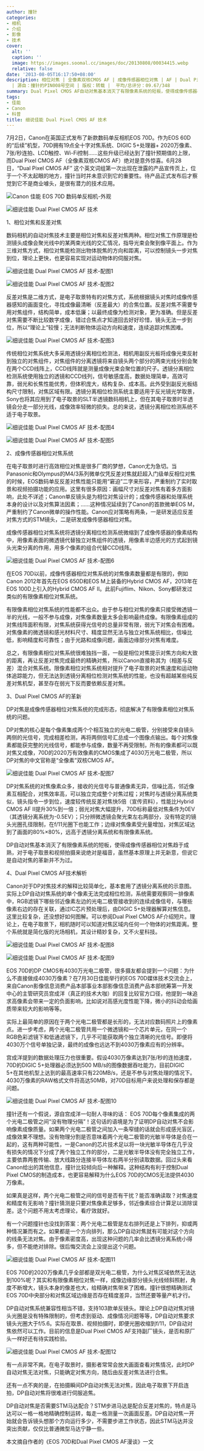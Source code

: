 ```yaml
---
author: 撞针
categories:
- 相机
- 介绍
- 影像
- 技术
cover:
  alt: ''
  caption: ''
  image: https://images.soomal.cc/images/doc/20130808/00034415.webp
  relative: false
date: '2013-08-05T16:17:50+08:00'
description: 相位对焦 | 全像素双核CMOS AF | 成像传感器相位对焦 | AF | Dual Pixel CMOS AF | 自动对焦 | 反差对焦
  | 源自：撞针的PIN008号空间 | 版权：转载 |  平均/总评分：09.67/348
summary: Dual Pixel CMOS AF自动对焦基本消灭了有限像素系统的短板，使得成像传感器相位对焦趋于成熟，对于电子取景和视频拍摄来说绝对是福音，虽然基本原理上并无新意，但说它是自动对焦的革新并不为过……
tags:
- 佳能
- Canon
- 科普
title: 细说佳能 Dual Pixel CMOS AF 技术
---
```


7月2日，Canon在英国正式发布了新款数码单反相机EOS 70D。作为EOS 60D的“后续”机型，70D拥有19点全十字对焦系统、DIGIC 5+处理器+ 2020万像素、7张/秒连拍、LCD触控、Wi-Fi控制……这些升级已经达到了撞针预期值的上限，而Dual Pixel CMOS AF（全像素双核CMOS AF）绝对是意外惊喜。6月28日，“Dual Pixel CMOS AF” 这个英文词组第一次出现在泄露的产品宣传页上，位于一个不太起眼的地方，撞针当时并未意识到它的重要性。待产品正式发布后才察觉到它不是商业噱头，是很有潜力的技术应用。

![Canon 佳能 EOS 70D 数码单反相机-外观](https://images.soomal.cc/images/doc/20130702/00032895.webp)




![细说佳能 Dual Pixel CMOS AF 技术](https://images.soomal.cc/images/doc/20130805/00034324.webp)





1、相位对焦和反差对焦

数码相机的自动对焦技术主要是相位对焦和反差对焦两种。相位对焦工作原理是检测镜头成像会聚光线中的某两束光线的交汇情况，指导光束会聚到像平面上。作为三维对焦方式，相位对焦能检测出物体脱焦的方向和距离，可以控制镜头一步对焦到位，理论上更快，也更容易实现对运动物体的伺服对焦。

![细说佳能 Dual Pixel CMOS AF 技术-配图1](https://images.soomal.cc/images/doc/20130805/00034325.webp)




![细说佳能 Dual Pixel CMOS AF 技术-配图2](https://images.soomal.cc/images/doc/20130805/00034326.webp)





反差对焦是二维方式，是电子取景特有的对焦方式，系统根据镜头对焦时成像传感器感知的画面变化，寻找成像最清晰（反差最大）的合焦位置。反差对焦不需要专用对焦组件，结构简单，成本低廉；以最终成像为检测对象，更为准确。但是反差对焦需要不断比较数字成像，错过合焦点才知道回去好好珍惜，镜头无法一步到位，所以“理论上”较慢；无法判断物体运动方向和速度，连续追踪对焦困难。

![细说佳能 Dual Pixel CMOS AF 技术-配图3](https://images.soomal.cc/images/doc/20130805/00034327.webp)





传统相位对焦系统大多采用透镜分离相位检测法，相机用副反光板将成像光束反射到独立的对焦组件，对焦组件的分离透镜将来自镜头两个部分的两束光线分别会聚在两个CCD线阵上，CCD线阵就是测量成像光束会聚位置的尺子。透镜分离相位检测系统使用独立的透镜和CCD线列，信号敏感度高，数据处理简单，高效可靠，弱光和长焦性能优秀，但体积庞大，结构复杂、成本高。此外受到副反光板结构尺寸限制，对焦区域有限。透镜分离相位检测系统主要适用于反光镜光学取景，Sony也将其应用到了电子取景的SLT半透镜数码相机上，但在其电子取景时半透镜会分走一部分光线，成像效率轻微的损失。总的来说，透镜分离相位检测系统不适于电子取景。

![细说佳能 Dual Pixel CMOS AF 技术-配图4](https://images.soomal.cc/images/doc/20130805/00034328.webp)




![细说佳能 Dual Pixel CMOS AF 技术-配图5](https://images.soomal.cc/images/doc/20130805/00034329.webp)





2、成像传感器相位对焦系统

在电子取景时进行高效相位对焦是很多厂商的梦想，Canon尤为急切。当Panasonic和Olympus的M4/3系列微单仅凭反差对焦就赶超入门级单反相位对焦的时候，EOS数码单反反差对焦性能只能用“窘迫”二字来形容，严重制约了实时取景和视频拍摄功能的应用。这里有很多原因：画幅尺寸对反差对焦有着多方面影响，此处不详述；Canon单反镜头是为相位对焦设计的；成像传感器和处理系统本身的设计以及对焦算法因素；……这种情况延续到了Canon的首款微单EOS M，严重制约了Canon微单的操作性能。Canon应对策略有两条，一是研发适应反差对焦方式的STM镜头，二是研发成像传感器相位对焦。

成像传感器相位对焦系统将透镜分离相位检测系统微缩到了成像传感器的像素结构中，用像素表面的微透镜代替独立对焦组件的透镜，用像素半边感光的方式起到镜头光束分离的作用，用多个像素的组合代替CCD线阵。

![细说佳能 Dual Pixel CMOS AF 技术-配图6](https://images.soomal.cc/images/doc/20130805/00034330.webp)





在EOS 70D以前，成像传感器相位对焦系统的对焦像素数量都是有限的，例如Canon 2012年首先在EOS 650D和EOS M上装备的Hybrid CMOS AF，2013年在EOS 100D上引入的Hybrid CMOS AF II。此前Fujiflim、Nikon、Sony都研发过类似的有限像素相位对焦系统。

有限像素相位对焦系统的性能都不出众。由于参与相位对焦的像素只接受微透镜一半的光线，一般不参与成像，对焦像素数量太多会影响最终成像。有限像素组成的对焦线阵面积有限，对焦系统获得光信号的总量非常有限，弱光下对焦会有困难。对焦像素的微透镜和感光材料尺寸、精度显然无法与独立对焦系统相比，信噪比低，影响精度和可靠性；由于光路和成像问题，画面边缘部分对焦有难度。

总之，有限像素相位对焦系统很难独挡一面，一般是相位对焦提示对焦方向和大致的距离，再让反差对焦完成最终的精确对焦，所以Canon直接称其为（相差与反差）混合对焦系统。限像素相位对焦系统相对提升了电子取景的对焦速度和运动物体追踪能力，但无法达到透镜分离相位检测对焦系统的性能，也没有超越某些纯反差对焦机型，甚至存在弱光下反而要依赖反差对焦。

3、Dual Pixel CMOS AF的革新

DP对焦是成像传感器相位对焦系统的完成形态，彻底解决了有限像素相位对焦系统的问题。

DP对焦的核心是每个像素集成两个个相互独立的光电二极管，分别接受来自镜头两侧的光信号，完成相差检测，再将两侧信号汇总成一个图像点输出。每个对焦像素都能获完整的光线信号，都能参与成像，数量不再受限制，所有的像素都可以既对焦又成像，70D的2020万有效像素的CMOS集成了4030万光电二极管，所以DP对焦的中文官称是“全像素”双核CMOS AF。

![细说佳能 Dual Pixel CMOS AF 技术-配图7](https://images.soomal.cc/images/doc/20130805/00034331.webp)





DP对焦系统的对焦像素众多，接收的光信号与普通像素无异，信噪比高，邻近像素互相配合，对焦效率高，可以独立完成整个对焦过程；对焦时与透镜分离系统类似，镜头指令一步到位，速度较传统反差对焦快5倍（宣传资料），性能比Hybrid CMOS AF II提升30%到一倍；弱光对焦大幅提升，70D标称最低对焦条件为0EV（其透镜分离系统为-0.5EV）；只分辨微透镜会聚光束左右两部分，没有特定的镜头光圈孔径限制，在f/11光圈下也能工作；边缘对焦像素受光量增加，对焦区域达到了画面的80%×80%，远高于透镜分离系统和有限像素系统。

DP自动对焦基本消灭了有限像素系统的短板，使得成像传感器相位对焦趋于成熟，对于电子取景和视频拍摄来说绝对是福音，虽然基本原理上并无新意，但说它是自动对焦的革新并不为过。

4、Dual Pixel CMOS AF技术解析

Canon对于DP对焦技术的解释比较简单化，基本套用了透镜分离系统的示意图。实际上DP自动对焦系统的单个像素无法完成相位检测，系统需要观察同一排像素中，RGB滤镜下哪些邻近像素左边的光电二极管接收到的连续成像信号，与哪些像素右边的存在关联，通过IC芯片预处理后，由DIGIC 5+处理器解算对焦信息。这里比较复杂，还没想好如何图解。可以参阅Dual Pixel CMOS AF介绍短片。理论上，在电子取景下，相机随时可以知道对焦区域内任何一个物体的对焦距离。整个系统就是简化版的光场相机，其设计精妙复杂，又不火星科技。

![细说佳能 Dual Pixel CMOS AF 技术-配图8](https://images.soomal.cc/images/doc/20130805/00034332.webp)




![细说佳能 Dual Pixel CMOS AF 技术-配图9](https://images.soomal.cc/images/doc/20130805/00034333.webp)





EOS 70D的DP CMOS有4030万光电二极管，很多摄友都会提到一个问题：为什么不直接做成4030万像素？在7月30日佳能举行的EOS 70D媒体技术交流会上，来自Canon影像信息消费产品本部事业本部影像信息消费产品本部统筹第一开发中心的主管研究员宫成洋（真正的技术大咖）的回复比较官方口径，他提到一味追求高像素会带来一定的负面影响，比如说对高感光度性能下降，微小的抖动会给画质带来较大的影响等等。

实际上最简单的原因在于两个光电二极管都是长形的，无法对应数码照片上的像素点。进一步考虑，两个光电二极管共用一个微透镜和一个芯片单元，在同一个RGB色彩滤镜下和低通滤镜下，几乎不可能获取两个独立清晰的光信号。即便将4030万个信号单独记录，最终的成像也远达不到4030万像素应有的分辨率。

宫成洋提到的数据处理压力也很重要。假设4030万像素达到7张/秒的连拍速度，70D的DIGIC 5+处理器必须达到500 MB/s的图像数据吞吐能力，目前DIGIC 5+在其他机型上达到的最高速率只有220MB/s，还是不参与对焦处理的情况下。4030万像素的RAW格式文件将高达50MB，对70D目标用户来说处理和保存都是问题。

![细说佳能 Dual Pixel CMOS AF 技术-配图10](https://images.soomal.cc/images/doc/20130805/00034334.webp)





撞针还有一个假说，源自宫成洋一句耐人寻味的话： EOS 70D每个像素集成的两个光电二极管之间“没有物理分隔”！这句话的语境是为了证明DP自动对焦不会影响像素成像质量。如果两个光电二极管之间加入一条窄缝的话就会形成感光盲区，成像效果不理想。没有物理分割是否意味着两个光电二极管的光敏半导体是合在一起的，这有两种可能性，一是Canon的芯片技术足以将一块光敏半导体在几乎没有损失的情况下分成了两个独立工作的部分，二是光敏半导体没有完全独立工作，主要依靠两套传输、放大线路分连接半导体左右两半分别读取数据。回过头来看Canon给出的其他信息，撞针比较倾向后一种解释。这种结构有利于控制Dual Pixel CMOS的制造成本，也更容易解释为什么EOS 70D的CMOS无法提供4030万像素。

如果真是这样，两个光电二极管之间的信号是否有干扰？能否准确读取？对焦速度和精度有无影响？撞针猜测是只要对焦像素足够多，邻近像素综合计算足以消除误差。这个问题不用太考虑理论，看疗效就好。

有一个问题撞针也没找到答案：两个光电二极管是左右排列还是上下排列，抑或两种情况兼而有之。如果都是一个方向排列，那么DP自动对焦就有可能对这个方向的线条无法对焦。由于像素密度高，出现这种问题的几率会比透镜分离系统小得多，但不能绝对排除。很后悔交流会上没提出这个问题。

![细说佳能 Dual Pixel CMOS AF 技术-配图11](https://images.soomal.cc/images/doc/20130805/00034335.webp)





EOS 70D的2020万像素几乎全部都是双光电二极管，为什么对焦区域依然无法达到100%呢？其实和有限像素相位对焦一样，成像边缘部分镜头光线倾斜照射，角度不断增大，镜头本身的像差也大，给精确对焦带来了困难。撞针很想精确测试EOS 70D中央部分和对焦区域边缘是否存在精度差异，当然还要等量产机才行。

DP自动对焦系统兼容性相当不错，支持103款单反镜头。理论上DP自动对焦对镜头光圈是没有特殊限制的，但考虑到驱动、成像情况问题等等，DP自动对焦要求镜头光圈大于f/5.6。实际在取景、视频拍摄时，即便光圈收缩到f/11，DP自动对焦依然可以工作。目前的信息是Dual Pixel CMOS AF支持副厂镜头，是否和原厂头一样好还有待实践检验。

![细说佳能 Dual Pixel CMOS AF 技术-配图12](https://images.soomal.cc/images/doc/20130805/00034336.webp)





有一点非常不爽。在电子取景时，摄影者常常会放大画面查看对焦情况，此时DP自动对焦无法对焦，只能确定对焦方向，随后由反差对焦法进行合焦。

还有一点不爽的是，在拍摄瞬间DP自动对焦无法对焦，因此电子取景下开启连拍，DP自动对焦将很难进行伺服追焦。

DP自动对焦是否需要STM马达配合？STM步进马达是配合反差对焦的，特点是马达可以一格一格地精确控制运转，每走一格测量一次画面反差。DP自动对焦一开始就会告诉镜头想那个方向运行多少，不需要步进工作状态，因此STM马达并没突出贡献，仅仅比普通微型马达宁静一些。

本文摘自作者的《EOS 70D和Dual Pixel CMOS AF漫谈》一文